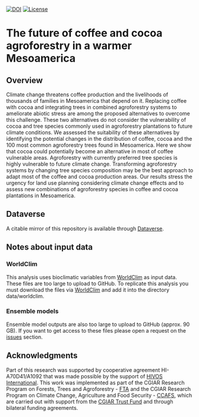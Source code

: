 
<!-- badges: start -->
[![DOI](https://img.shields.io/badge/DOI-10.1038%2Fs41598--019--45491--7-blue.svg)](https://doi.org/10.1038/s41598-019-45491-7) [![License](https://img.shields.io/badge/License-CC%20BY%204.0-blue.svg)](https://creativecommons.org/licenses/by/4.0/) <!-- badges: end -->

The future of coffee and cocoa agroforestry in a warmer Mesoamerica
===================================================================

Overview
--------

Climate change threatens coffee production and the livelihoods of thousands of families in Mesoamerica that depend on it. Replacing coffee with cocoa and integrating trees in combined agroforestry systems to ameliorate abiotic stress are among the proposed alternatives to overcome this challenge. These two alternatives do not consider the vulnerability of cocoa and tree species commonly used in agroforestry plantations to future climate conditions. We assessed the suitability of these alternatives by identifying the potential changes in the distribution of coffee, cocoa and the 100 most common agroforestry trees found in Mesoamerica. Here we show that cocoa could potentially become an alternative in most of coffee vulnerable areas. Agroforestry with currently preferred tree species is highly vulnerable to future climate change. Transforming agroforestry systems by changing tree species composition may be the best approach to adapt most of the coffee and cocoa production areas. Our results stress the urgency for land use planning considering climate change effects and to assess new combinations of agroforestry species in coffee and cocoa plantations in Mesoamerica.

Dataverse
---------

A citable mirror of this repository is available through [Dataverse](https://doi.org/10.7910/DVN/0O1GW1).

Notes about input data
----------------------

### WorldClim

This analysis uses bioclimatic variables from [WorldClim](http://www.worldclim.org/version1) as input data. These files are too large to upload to GitHub. To replicate this analysis you must download the files via [WorldClim](http://www.worldclim.org/version1) and add it into the directory data/worldclim.

### Ensemble models

Ensemble model outputs are also too large to upload to GitHub (approx. 90 GB). If you want to get access to these files please open a request on the [issues](https://github.com/agrobioinfoservices/enm_agroforestry/issues) section.

Acknowledgments
---------------

Part of this research was supported by cooperative agreement HI-A70D41/A1092 that was made possible by the support of [HIVOS International](https://www.hivos.org/). This work was implemented as part of the CGIAR Research Program on Forests, Trees and Agroforestry - [FTA](http://www.foreststreesagroforestry.org/) and the CGIAR Research Program on Climate Change, Agriculture and Food Security - [CCAFS](https://ccafs.cgiar.org/), which are carried out with support from the [CGIAR Trust Fund](https://www.cgiar.org/funders) and through bilateral funding agreements.
